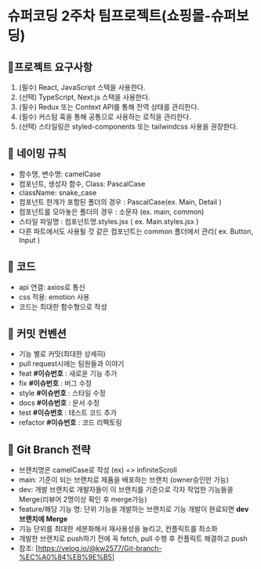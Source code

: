 # 슈퍼코딩 2주차 팀프로젝트(쇼핑몰-슈퍼보딩)

## 🚀프로젝트 요구사항

1. (필수) React, JavaScript 스택을 사용한다.
2. (선택) TypeScript, Next.js 스택을 사용한다.
3. (필수) Redux 또는 Context API를 통해 전역 상태를 관리한다.
4. (필수) 커스텀 훅을 통해 공통으로 사용하는 로직을 관리한다.
5. (선택) 스타일링은 styled-components 또는 tailwindcss 사용을 권장한다.

## 🚀 네이밍 규칙

- 함수명, 변수명: camelCase
- 컴포넌트, 생성자 함수, Class: PascalCase
- className: snake_case
- 컴포넌트 한개가 포함된 폴더의 경우 : PascalCase(ex. Main, Detail )
- 컴포넌트를 모아놓은 폴더의 경우 : 소문자 (ex. main, common)
- 스타일 파일명 : 컴포넌트명.styles.jsx ( ex. Main.styles.jsx )
- 다른 파트에서도 사용될 것 같은 컴포넌트는 common 폴더에서 관리( ex. Button, Input )

## 🚀 코드

- api 연결: axios로 통신
- css 적용: emotion 사용
- 코드는 최대한 함수형으로 작성

## 🚀 커밋 컨벤션

- 기능 별로 커밋(최대한 상세히)
- pull request시에는 팀원들과 이야기
- feat **#이슈번호** : 새로운 기능 추가
- fix **#이슈번호** : 버그 수정
- style **#이슈번호** : 스타일 수정
- docs **#이슈번호** : 문서 수정
- test **#이슈번호** : 테스트 코드 추가
- refactor **#이슈번호** : 코드 리펙토링

## 🚀 Git Branch 전략

- 브랜치명은 camelCase로 작성 (ex) => infiniteScroll
- main: 기준이 되는 브랜치로 제품을 배포하는 브랜치 (owner승인만 가능)
- dev: 개발 브랜치로 개발자들이 이 브랜치를 기준으로 각자 작업한 기능들을 Merge(리뷰어 2명이상 확인 후 merge가능)
- feature/해당 기능 명: 단위 기능을 개발하는 브랜치로 기능 개발이 완료되면 **dev 브랜치에 Merge**
- 기능 단위를 최대한 세분화해서 재사용성을 늘리고, 컨플릭트를 최소화
- 개발한 브랜치로 push하기 전에 꼭 fetch, pull 수행 후 컨플릭트 해결하고 push
- 참조: [https://velog.io/@kw2577/Git-branch-%EC%A0%84%EB%9E%B5]
